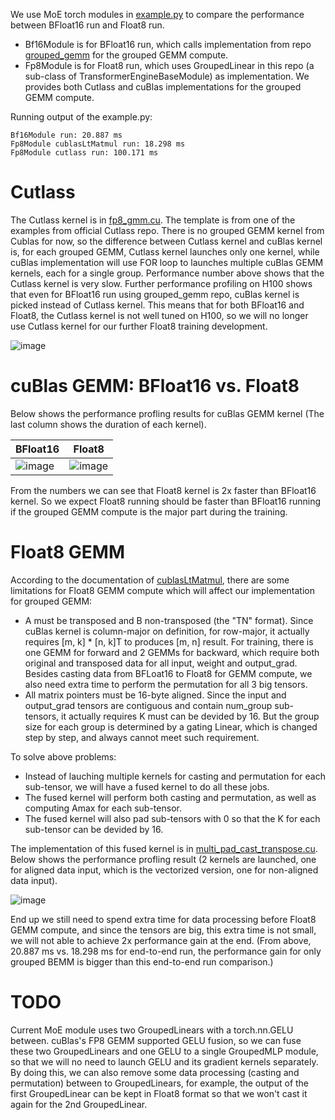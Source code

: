 We use MoE torch modules in [example.py](https://github.com/er3x3/fp8_gmm/blob/main/fp8_gmm/example.py) to compare the performance between BFloat16 run and Float8 run.
- Bf16Module is for BFloat16 run, which calls implementation from repo [grouped_gemm](https://github.com/tgale96/grouped_gemm) for the grouped GEMM compute.
- Fp8Module is for Float8 run, which uses GroupedLinear in this repo (a sub-class of TransformerEngineBaseModule) as implementation. We provides both Cutlass and cuBlas implementations for the grouped GEMM compute.

Running output of the example.py:
```
Bf16Module run: 20.887 ms
Fp8Module cublasLtMatmul run: 18.298 ms
Fp8Module cutlass run: 100.171 ms
```

# Cutlass
The Cutlass kernel is in [fp8_gmm.cu](https://github.com/er3x3/fp8_gmm/blob/main/csrc/fp8_gmm.cu). The template is from one of the examples from official Cutlass repo. There is no grouped GEMM kernel from Cublas for now, so the difference between Cutlass kernel and cuBlas kernel is, for each grouped GEMM, Cutlass kernel launches only one kernel, while cuBlas implementation will use FOR loop to launches multiple cuBlas GEMM kernels, each for a single group. Performance number above shows that the Cutlass kernel is very slow. Further performance profiling on H100 shows that even for BFloat16 run using grouped_gemm repo, cuBlas kernel is picked instead of Cutlass kernel. This means that for both BFloat16 and Float8, the Cutlass kernel is not well tuned on H100, so we will no longer use Cutlass kernel for our further Float8 training development.

![image](https://github.com/er3x3/fp8_gmm/assets/11661208/b789261e-10c6-44a8-809b-8a2947d2749f)

# cuBlas GEMM: BFloat16 vs. Float8
Below shows the performance profling results for cuBlas GEMM kernel (The last column shows the duration of each kernel).

|BFloat16|Float8|
|--------|------|
|![image](https://github.com/er3x3/fp8_gmm/assets/11661208/006f79b9-b630-4179-8dbc-316b8af9e56b)|![image](https://github.com/er3x3/fp8_gmm/assets/11661208/1dc524e6-345b-40e6-9cee-f6de979c6730)|

From the numbers we can see that Float8 kernel is 2x faster than BFloat16 kernel. So we expect Float8 running should be faster than BFloat16 running if the grouped GEMM compute is the major part during the training. <br/>

# Float8 GEMM
According to the documentation of [cublasLtMatmul](https://docs.nvidia.com/cuda/cublas/#cublasltmatmul), there are some limitations for Float8 GEMM compute which will affect our implementation for grouped GEMM:
- A must be transposed and B non-transposed (the "TN" format). Since cuBlas kernel is column-major on definition, for row-major, it actually requires [m, k] * [n, k]T to produces [m, n] result. For training, there is one GEMM for forward and 2 GEMMs for backward, which require both original and transposed data for all input, weight and output_grad. Besides casting data from BFLoat16 to Float8 for GEMM compute, we also need extra time to perform the permutation for all 3 big tensors.
- All matrix pointers must be 16-byte aligned. Since the input and output_grad tensors are contiguous and contain num_group sub-tensors, it actually requires K must can be devided by 16. But the group size for each group is determined by a gating Linear, which is changed step by step, and always cannot meet such requirement.

To solve above problems:
- Instead of lauching multiple kernels for casting and permutation for each sub-tensor, we will have a fused kernel to do all these jobs.
- The fused kernel will perform both casting and permutation, as well as computing Amax for each sub-tensor.
- The fused kernel will also pad sub-tensors with 0 so that the K for each sub-tensor can be devided by 16.

The implementation of this fused kernel is in [multi_pad_cast_transpose.cu](https://github.com/er3x3/fp8_gmm/blob/main/csrc/multi_pad_fusion.cu). Below shows the performance profling result (2 kernels are launched, one for aligned data input, which is the vectorized version, one for non-aligned data input).

![image](https://github.com/er3x3/fp8_gmm/assets/11661208/9526dddd-d9f4-4751-a574-8bc0747f2915)

End up we still need to spend extra time for data processing before Float8 GEMM compute, and since the tensors are big, this extra time is not small, we will not able to achieve 2x performance gain at the end. (From above, 20.887 ms vs. 18.298 ms for end-to-end run, the performance gain for only grouped BEMM is bigger than this end-to-end run comparison.)

# TODO
Current MoE module uses two GroupedLinears with a torch.nn.GELU between. cuBlas's FP8 GEMM supported GELU fusion, so we can fuse these two GroupedLinears and one GELU to a single GroupedMLP module, so that we will no need to launch GELU and its gradient kernels separately. By doing this, we can also remove some data processing (casting and permutation) between to GroupedLinears, for example, the output of the first GroupedLinear can be kept in Float8 format so that we won't cast it again for the 2nd GroupedLinear.
